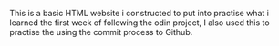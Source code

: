 This is a basic HTML website i constructed to put into practise what i learned the first week of following the odin project, I also used this to practise the using the commit process to Github. 